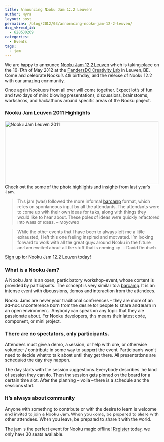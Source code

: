 ```yaml
---
title: Announcing Nooku Jam 12.2 Leuven!
author: Myra
layout: post
permalink: /blog/2012/03/announcing-nooku-jam-12-2-leuven/
dsq_thread_id:
  - 628500269
categories:
  - Events
tags:
  - jam
---
```

We are happy to announce [Nooku Jam 12.2 Leuven][1] which is taking place on the 16-17th of May 2012 at the [FlandersDC Creativity Lab][2] in Leuven, BE. Come and celebrate Nooku&#8217;s 4th birthday, and the release of Nooku 12.2 with our amazing community.

Once again Nookuers from all over will come together. Expect lot&#8217;s of fun and two days of mind blowing presentations, discussions, brainstorms, workshops, and hackathons around specific areas of the Nooku project.

### Nooku Jam Leuven 2011 Highlights

[<img src="http://farm8.staticflickr.com/7093/7026184369_53a09c5f4d.jpg" alt="Nooku Jam Leuven 2011" width="500" height="205" />][3]  
Check out the some of the [photo highlights][4] and insights from last year’s Jam.

> This jam (was) followed the more informal [barcamp][5] format, which relies on spontaneous input by all the attendants. The attendants were to come up with their own ideas for talks, along with things they would like to hear about. These poles of ideas were quickly refactored into walls of ideas. &#8211; Moyoweb

> While the other events that I have been to always left me a little exhausted, I left this one feeling inspired and motivated. I’m looking forward to work with all the great guys around Nooku in the future and am excited about all the stuff that is coming up. &#8211; David Deutsch

[Sign up][1] for Nooku Jam 12.2 Leuven today!

<!--more-->

### What is a Nooku Jam?

A Nooku Jam is an open, participatory workshop-event, whose content is provided by participants. The concept is very similar to a [barcamp][6]. It is an intense event with discussions, demos and interaction from the attendees.

Nooku Jams are never your traditional conferences &#8211; they are more of an ad-hoc unconference born from the desire for people to share and learn in an open environment.  Anybody can speak on any topic that they are passionate about. For Nooku developers, this means their latest code, component, or mini project.

### There are no spectators, only participants.

Attendees must give a demo, a session, or help with one, or otherwise volunteer / contribute in some way to support the event. Participants won&#8217;t need to decide what to talk about until they get there. All presentations are scheduled the day they happen.

The day starts with the session suggestions. Everybody describes the kind of session they can do. Then the session gets pinned on the board for a certain time slot. After the planning – voila – there is a schedule and the sessions start.

### It’s always about community

Anyone with something to contribute or with the desire to learn is welcome and invited to join a Nooku Jam. When you come, be prepared to share with other attendees. When you leave, be prepared to share it with the world.

The jam is the perfect event for Nooku magic offline! [Register][1] today, we only have 30 seats available.

 [1]: http://nj122leuven.eventbrite.com/
 [2]: http://www.flandersdc.be/en
 [3]: http://www.flickr.com/photos/nooku/7026184369/ "Nooku Jam Leuven 2011 by Nooku, on Flickr"
 [4]: http://www.flickr.com/photos/valanx/sets/72157628152971783/
 [5]: http://barcamp.org/w/page/402984/FrontPage
 [6]: http://barcamp.org/w/page/405173/TheRulesOfBarCamp